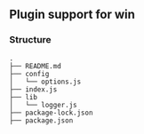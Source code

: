 ## Plugin support for win

### Structure
```
.
├── README.md
├── config
│   └── options.js
├── index.js
├── lib
│   └── logger.js
├── package-lock.json
├── package.json
```
